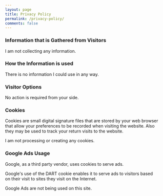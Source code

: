 ```yaml
---
layout: page
title: Privacy Policy
permalink: /privacy-policy/
comments: false
---
```


### Information that is Gathered from Visitors
I am not collecting any information.

### How the Information is used
There is no information I could use in any way.

### Visitor Options
No action is required from your side.

### Cookies
Cookies are small digital signature files that are stored by your web browser that allow your preferences to be recorded when visiting the website. Also they may be used to track your return visits to the website.

I am not processing or creating any cookies.

### Google Ads Usage
Google, as a third party vendor, uses cookies to serve ads.

Google's use of the DART cookie enables it to serve ads to visitors based on their visit to sites they visit on the Internet.

Google Ads are not being used on this site.